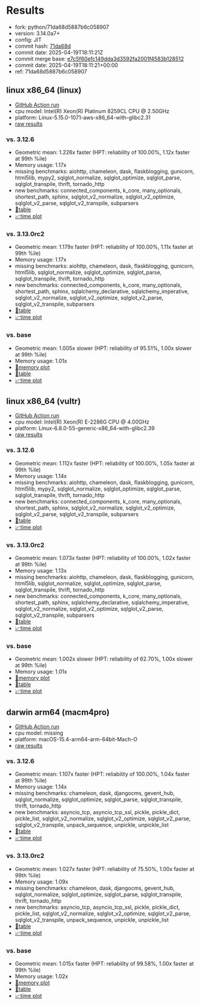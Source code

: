 # Results

- fork: python/71da68d5887b6c058907
- version: 3.14.0a7+
- config: JIT
- commit hash: [71da68d](https://github.com/python/cpython/commit/71da68d)
- commit date: 2025-04-19T18:11:21Z
- commit merge base: [e7c5f60efc149dda3d3592fa2001f4583b128512](https://github.com/python/cpython/commit/e7c5f60efc149dda3d3592fa2001f4583b128512)
- commit date: 2025-04-19T18:11:21+00:00
- ref: 71da68d5887b6c058907

## linux x86_64 (linux)

- [GitHub Action run](https://github.com/facebookexperimental/free-threading-benchmarking/actions/runs/14554120777)
- cpu model: Intel(R) Xeon(R) Platinum 8259CL CPU @ 2.50GHz
- platform: Linux-5.15.0-1071-aws-x86_64-with-glibc2.31
- [raw results](bm-20250419-linux-x86_64-python-71da68d5887b6c058907-3.14.0a7%2B-71da68d.json)

### vs. 3.12.6

- Geometric mean: 1.226x faster (HPT: reliability of 100.00%, 1.12x faster at 99th %ile)
- Memory usage: 1.17x
- missing benchmarks: aiohttp, chameleon, dask, flaskblogging, gunicorn, html5lib, mypy2, sqlglot_normalize, sqlglot_optimize, sqlglot_parse, sqlglot_transpile, thrift, tornado_http
- new benchmarks: connected_components, k_core, many_optionals, shortest_path, sphinx, sqlglot_v2_normalize, sqlglot_v2_optimize, sqlglot_v2_parse, sqlglot_v2_transpile, subparsers
- [📄table](bm-20250419-linux-x86_64-python-71da68d5887b6c058907-3.14.0a7%2B-71da68d-vs-3.12.6.md)
- [📈time plot](bm-20250419-linux-x86_64-python-71da68d5887b6c058907-3.14.0a7%2B-71da68d-vs-3.12.6.svg)

### vs. 3.13.0rc2

- Geometric mean: 1.179x faster (HPT: reliability of 100.00%, 1.11x faster at 99th %ile)
- Memory usage: 1.17x
- missing benchmarks: aiohttp, chameleon, dask, flaskblogging, gunicorn, html5lib, sqlglot_normalize, sqlglot_optimize, sqlglot_parse, sqlglot_transpile, thrift, tornado_http
- new benchmarks: connected_components, k_core, many_optionals, shortest_path, sphinx, sqlalchemy_declarative, sqlalchemy_imperative, sqlglot_v2_normalize, sqlglot_v2_optimize, sqlglot_v2_parse, sqlglot_v2_transpile, subparsers
- [📄table](bm-20250419-linux-x86_64-python-71da68d5887b6c058907-3.14.0a7%2B-71da68d-vs-3.13.0rc2.md)
- [📈time plot](bm-20250419-linux-x86_64-python-71da68d5887b6c058907-3.14.0a7%2B-71da68d-vs-3.13.0rc2.svg)

### vs. base

- Geometric mean: 1.005x slower (HPT: reliability of 95.51%, 1.00x slower at 99th %ile)
- Memory usage: 1.01x
- [🧠memory plot](bm-20250419-linux-x86_64-python-71da68d5887b6c058907-3.14.0a7%2B-71da68d-vs-base-mem.svg)
- [📄table](bm-20250419-linux-x86_64-python-71da68d5887b6c058907-3.14.0a7%2B-71da68d-vs-base.md)
- [📈time plot](bm-20250419-linux-x86_64-python-71da68d5887b6c058907-3.14.0a7%2B-71da68d-vs-base.svg)

## linux x86_64 (vultr)

- [GitHub Action run](https://github.com/facebookexperimental/free-threading-benchmarking/actions/runs/14554120777)
- cpu model: Intel(R) Xeon(R) E-2286G CPU @ 4.00GHz
- platform: Linux-6.8.0-55-generic-x86_64-with-glibc2.39
- [raw results](bm-20250419-vultr-x86_64-python-71da68d5887b6c058907-3.14.0a7%2B-71da68d.json)

### vs. 3.12.6

- Geometric mean: 1.112x faster (HPT: reliability of 100.00%, 1.05x faster at 99th %ile)
- Memory usage: 1.14x
- missing benchmarks: aiohttp, chameleon, dask, flaskblogging, gunicorn, html5lib, mypy2, sqlglot_normalize, sqlglot_optimize, sqlglot_parse, sqlglot_transpile, thrift, tornado_http
- new benchmarks: connected_components, k_core, many_optionals, shortest_path, sphinx, sqlglot_v2_normalize, sqlglot_v2_optimize, sqlglot_v2_parse, sqlglot_v2_transpile, subparsers
- [📄table](bm-20250419-vultr-x86_64-python-71da68d5887b6c058907-3.14.0a7%2B-71da68d-vs-3.12.6.md)
- [📈time plot](bm-20250419-vultr-x86_64-python-71da68d5887b6c058907-3.14.0a7%2B-71da68d-vs-3.12.6.svg)

### vs. 3.13.0rc2

- Geometric mean: 1.073x faster (HPT: reliability of 100.00%, 1.02x faster at 99th %ile)
- Memory usage: 1.13x
- missing benchmarks: aiohttp, chameleon, dask, flaskblogging, gunicorn, html5lib, sqlglot_normalize, sqlglot_optimize, sqlglot_parse, sqlglot_transpile, thrift, tornado_http
- new benchmarks: connected_components, k_core, many_optionals, shortest_path, sphinx, sqlalchemy_declarative, sqlalchemy_imperative, sqlglot_v2_normalize, sqlglot_v2_optimize, sqlglot_v2_parse, sqlglot_v2_transpile, subparsers
- [📄table](bm-20250419-vultr-x86_64-python-71da68d5887b6c058907-3.14.0a7%2B-71da68d-vs-3.13.0rc2.md)
- [📈time plot](bm-20250419-vultr-x86_64-python-71da68d5887b6c058907-3.14.0a7%2B-71da68d-vs-3.13.0rc2.svg)

### vs. base

- Geometric mean: 1.002x slower (HPT: reliability of 62.70%, 1.00x slower at 99th %ile)
- Memory usage: 1.01x
- [🧠memory plot](bm-20250419-vultr-x86_64-python-71da68d5887b6c058907-3.14.0a7%2B-71da68d-vs-base-mem.svg)
- [📄table](bm-20250419-vultr-x86_64-python-71da68d5887b6c058907-3.14.0a7%2B-71da68d-vs-base.md)
- [📈time plot](bm-20250419-vultr-x86_64-python-71da68d5887b6c058907-3.14.0a7%2B-71da68d-vs-base.svg)

## darwin arm64 (macm4pro)

- [GitHub Action run](https://github.com/facebookexperimental/free-threading-benchmarking/actions/runs/14554120777)
- cpu model: missing
- platform: macOS-15.4-arm64-arm-64bit-Mach-O
- [raw results](bm-20250419-macm4pro-arm64-python-71da68d5887b6c058907-3.14.0a7%2B-71da68d.json)

### vs. 3.12.6

- Geometric mean: 1.107x faster (HPT: reliability of 100.00%, 1.04x faster at 99th %ile)
- Memory usage: 1.14x
- missing benchmarks: chameleon, dask, djangocms, gevent_hub, sqlglot_normalize, sqlglot_optimize, sqlglot_parse, sqlglot_transpile, thrift, tornado_http
- new benchmarks: asyncio_tcp, asyncio_tcp_ssl, pickle, pickle_dict, pickle_list, sqlglot_v2_normalize, sqlglot_v2_optimize, sqlglot_v2_parse, sqlglot_v2_transpile, unpack_sequence, unpickle, unpickle_list
- [📄table](bm-20250419-macm4pro-arm64-python-71da68d5887b6c058907-3.14.0a7%2B-71da68d-vs-3.12.6.md)
- [📈time plot](bm-20250419-macm4pro-arm64-python-71da68d5887b6c058907-3.14.0a7%2B-71da68d-vs-3.12.6.svg)

### vs. 3.13.0rc2

- Geometric mean: 1.027x faster (HPT: reliability of 75.50%, 1.00x faster at 99th %ile)
- Memory usage: 1.09x
- missing benchmarks: chameleon, dask, djangocms, gevent_hub, sqlglot_normalize, sqlglot_optimize, sqlglot_parse, sqlglot_transpile, thrift, tornado_http
- new benchmarks: asyncio_tcp, asyncio_tcp_ssl, pickle, pickle_dict, pickle_list, sqlglot_v2_normalize, sqlglot_v2_optimize, sqlglot_v2_parse, sqlglot_v2_transpile, unpack_sequence, unpickle, unpickle_list
- [📄table](bm-20250419-macm4pro-arm64-python-71da68d5887b6c058907-3.14.0a7%2B-71da68d-vs-3.13.0rc2.md)
- [📈time plot](bm-20250419-macm4pro-arm64-python-71da68d5887b6c058907-3.14.0a7%2B-71da68d-vs-3.13.0rc2.svg)

### vs. base

- Geometric mean: 1.015x faster (HPT: reliability of 99.58%, 1.00x faster at 99th %ile)
- Memory usage: 1.02x
- [🧠memory plot](bm-20250419-macm4pro-arm64-python-71da68d5887b6c058907-3.14.0a7%2B-71da68d-vs-base-mem.svg)
- [📄table](bm-20250419-macm4pro-arm64-python-71da68d5887b6c058907-3.14.0a7%2B-71da68d-vs-base.md)
- [📈time plot](bm-20250419-macm4pro-arm64-python-71da68d5887b6c058907-3.14.0a7%2B-71da68d-vs-base.svg)

